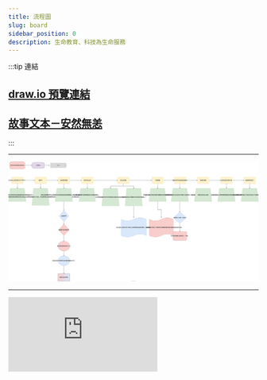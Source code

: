 ```yaml
---
title: 流程圖
slug: board
sidebar_position: 0
description: 生命教育、科技為生命服務
---
```


:::tip 連結
## [draw.io 預覽連結](https://viewer.diagrams.net/?border=0&tags=%7B%7D&highlight=0000ff&edit=_blank&layers=1&nav=1&title=G1%E6%95%85%E4%BA%8B%E5%A4%A7%E7%B6%B1.drawio&open=Uhttps%3A%2F%2Fdrive.google.com%2Fuc%3Fid%3D1bsZ6O12EygKJY_GN4aFMGvSqc5JmDd7Y%26export%3Ddownload)  
## [故事文本－安然無恙](./Love_story_V1)
:::

---
![](embed.svg)

---
<iframe
  frameBorder={0}
  style={{ width: "100%", height: 500 }}
  src="https://viewer.diagrams.net/?tags=%7B%7D&highlight=0000ff&edit=_blank&layers=1&nav=1&title=G1%E6%95%85%E4%BA%8B%E5%A4%A7%E7%B6%B1.drawio#Uhttps%3A%2F%2Fdrive.google.com%2Fuc%3Fid%3D1bsZ6O12EygKJY_GN4aFMGvSqc5JmDd7Y%26export%3Ddownload"
/>


